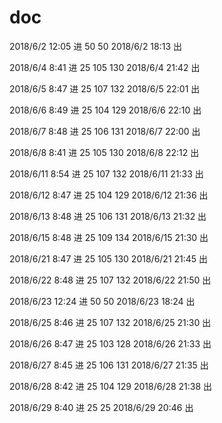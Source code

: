 # doc

2018/6/2 12:05	进	50		50
2018/6/2 18:13	出			

2018/6/4 8:41	进	25	105	130
2018/6/4 21:42	出			

2018/6/5 8:47	进	25	107	132
2018/6/5 22:01	出			

2018/6/6 8:49	进	25	104	129
2018/6/6 22:10	出			

2018/6/7 8:48	进	25	106	131
2018/6/7 22:00	出			

2018/6/8 8:41	进	25	105	130
2018/6/8 22:12	出			

2018/6/11 8:54	进	25	107	132
2018/6/11 21:33	出			

2018/6/12 8:47	进	25	104	129
2018/6/12 21:36	出			

2018/6/13 8:48	进	25	106	131
2018/6/13 21:32	出			

2018/6/15 8:48	进	25	109	134
2018/6/15 21:30	出			

2018/6/21 8:47	进	25	105	130
2018/6/21 21:45	出			

2018/6/22 8:48	进	25	107	132
2018/6/22 21:50	出			

2018/6/23 12:24	进	50		50
2018/6/23 18:24	出			

2018/6/25 8:46	进	25	107	132
2018/6/25 21:30	出			

2018/6/26 8:47	进	25	103	128
2018/6/26 21:33	出			

2018/6/27 8:45	进	25	106	131
2018/6/27 21:35	出			

2018/6/28 8:42	进	25	104	129
2018/6/28 21:38	出			

2018/6/29 8:40	进	25		25
2018/6/29 20:46	出			
